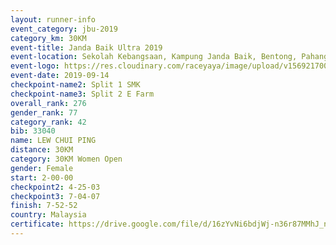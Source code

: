 ```yaml
---
layout: runner-info 
event_category: jbu-2019 
category_km: 30KM 
event-title: Janda Baik Ultra 2019 
event-location: Sekolah Kebangsaan, Kampung Janda Baik, Bentong, Pahang, Malaysia 
event-logo: https://res.cloudinary.com/raceyaya/image/upload/v1569217009/logo/janda-baik_vch1pc.jpg 
event-date: 2019-09-14 
checkpoint-name2: Split 1 SMK 
checkpoint-name3: Split 2 E Farm 
overall_rank: 276
gender_rank: 77
category_rank: 42
bib: 33040
name: LEW CHUI PING
distance: 30KM
category: 30KM Women Open
gender: Female
start: 2-00-00
checkpoint2: 4-25-03
checkpoint3: 7-04-07
finish: 7-52-52
country: Malaysia
certificate: https://drive.google.com/file/d/16zYvNi6bdjWj-n36r87MMhJ_nB8CSlux/view?usp=sharing
---
```

